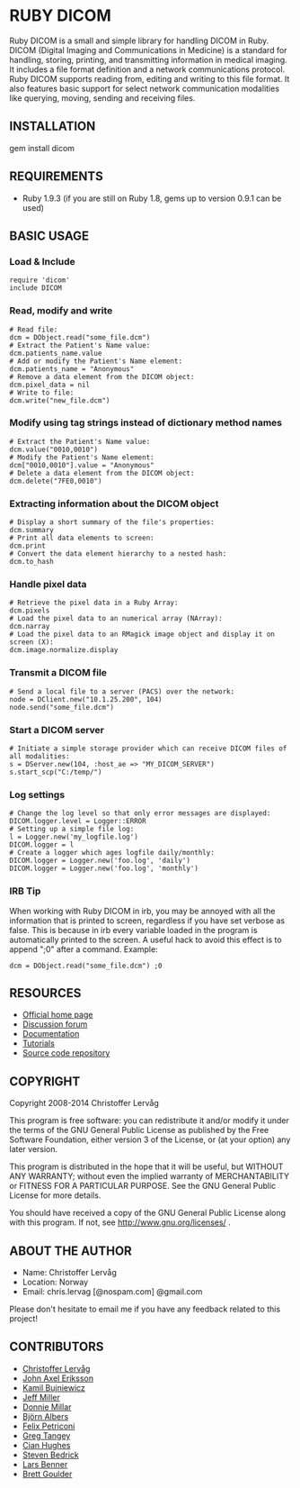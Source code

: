 # RUBY DICOM

Ruby DICOM is a small and simple library for handling DICOM in Ruby. DICOM (Digital Imaging
and Communications in Medicine) is a standard for handling, storing, printing,
and transmitting information in medical imaging. It includes a file format definition
and a network communications protocol. Ruby DICOM supports reading from, editing
and writing to this file format. It also features basic support for select network
communication modalities like querying, moving, sending and receiving files.


## INSTALLATION

  gem install dicom


## REQUIREMENTS

* Ruby 1.9.3 (if you are still on Ruby 1.8, gems up to version 0.9.1 can be used)


## BASIC USAGE

### Load & Include

    require 'dicom'
    include DICOM

### Read, modify and write

    # Read file:
    dcm = DObject.read("some_file.dcm")
    # Extract the Patient's Name value:
    dcm.patients_name.value
    # Add or modify the Patient's Name element:
    dcm.patients_name = "Anonymous"
    # Remove a data element from the DICOM object:
    dcm.pixel_data = nil
    # Write to file:
    dcm.write("new_file.dcm")

### Modify using tag strings instead of dictionary method names

    # Extract the Patient's Name value:
    dcm.value("0010,0010")
    # Modify the Patient's Name element:
    dcm["0010,0010"].value = "Anonymous"
    # Delete a data element from the DICOM object:
    dcm.delete("7FE0,0010")

### Extracting information about the DICOM object

    # Display a short summary of the file's properties:
    dcm.summary
    # Print all data elements to screen:
    dcm.print
    # Convert the data element hierarchy to a nested hash:
    dcm.to_hash

### Handle pixel data

    # Retrieve the pixel data in a Ruby Array:
    dcm.pixels
    # Load the pixel data to an numerical array (NArray):
    dcm.narray
    # Load the pixel data to an RMagick image object and display it on screen (X):
    dcm.image.normalize.display

### Transmit a DICOM file

    # Send a local file to a server (PACS) over the network:
    node = DClient.new("10.1.25.200", 104)
    node.send("some_file.dcm")

### Start a DICOM server

    # Initiate a simple storage provider which can receive DICOM files of all modalities:
    s = DServer.new(104, :host_ae => "MY_DICOM_SERVER")
    s.start_scp("C:/temp/")

### Log settings

    # Change the log level so that only error messages are displayed:
    DICOM.logger.level = Logger::ERROR
    # Setting up a simple file log:
    l = Logger.new('my_logfile.log')
    DICOM.logger = l
    # Create a logger which ages logfile daily/monthly:
    DICOM.logger = Logger.new('foo.log', 'daily')
    DICOM.logger = Logger.new('foo.log', 'monthly')


### IRB Tip

When working with Ruby DICOM in irb, you may be annoyed with all the information
that is printed to screen, regardless if you have set verbose as false. This is because
in irb every variable loaded in the program is automatically printed to the screen.
A useful hack to avoid this effect is to append ";0" after a command.
Example:

    dcm = DObject.read("some_file.dcm") ;0


## RESOURCES

* [Official home page](http://dicom.rubyforge.org/)
* [Discussion forum](http://groups.google.com/group/ruby-dicom)
* [Documentation](http://rubydoc.info/gems/dicom/frames)
* [Tutorials](http://dicom.rubyforge.org/tutorials.html)
* [Source code repository](https://github.com/dicom/ruby-dicom)


## COPYRIGHT

Copyright 2008-2014 Christoffer Lervåg

This program is free software: you can redistribute it and/or modify
it under the terms of the GNU General Public License as published by
the Free Software Foundation, either version 3 of the License, or
(at your option) any later version.

This program is distributed in the hope that it will be useful,
but WITHOUT ANY WARRANTY; without even the implied warranty of
MERCHANTABILITY or FITNESS FOR A PARTICULAR PURPOSE.  See the
GNU General Public License for more details.

You should have received a copy of the GNU General Public License
along with this program.  If not, see http://www.gnu.org/licenses/ .


## ABOUT THE AUTHOR

* Name: Christoffer Lervåg
* Location: Norway
* Email: chris.lervag [@nospam.com] @gmail.com

Please don't hesitate to email me if you have any feedback related to this project!


## CONTRIBUTORS

* [Christoffer Lervåg](https://github.com/dicom)
* [John Axel Eriksson](https://github.com/johnae)
* [Kamil Bujniewicz](https://github.com/icdark)
* [Jeff Miller](https://github.com/jeffmax)
* [Donnie Millar](https://github.com/dmillar)
* [Björn Albers](https://github.com/bjoernalbers)
* [Felix Petriconi](https://github.com/FelixPetriconi)
* [Greg Tangey](https://github.com/Ruxton)
* [Cian Hughes](https://github.com/cian)
* [Steven Bedrick](https://github.com/stevenbedrick)
* [Lars Benner](https://github.com/Maturin)
* [Brett Goulder](https://github.com/brettgoulder)